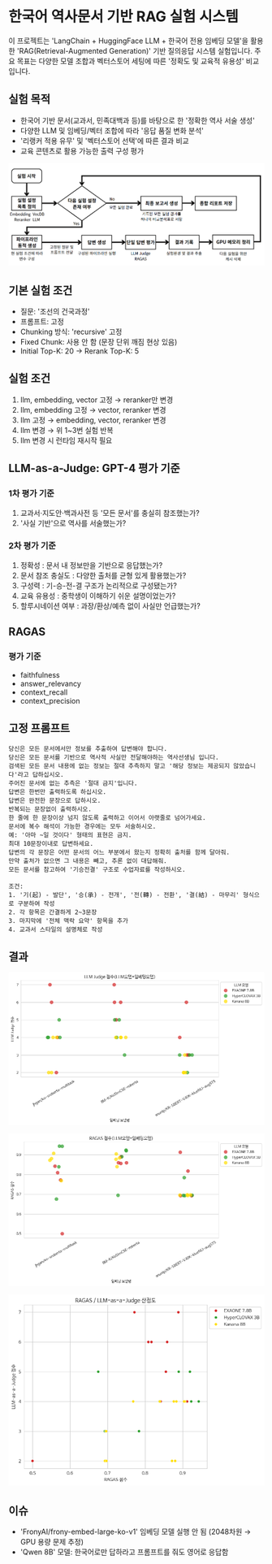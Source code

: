 # 한국어 역사문서 기반 RAG 실험 시스템

이 프로젝트는 'LangChain + HuggingFace LLM + 한국어 전용 임베딩 모델'을 활용한 'RAG(Retrieval-Augmented Generation)' 기반 질의응답 시스템 실험입니다.
주요 목표는 다양한 모델 조합과 벡터스토어 세팅에 따른 '정확도 및 교육적 유용성' 비교입니다.

## 실험 목적
- 한국어 기반 문서(교과서, 민족대백과 등)를 바탕으로 한 '정확한 역사 서술 생성'
- 다양한 LLM 및 임베딩/벡터 조합에 따라 '응답 품질 변화 분석'
- '리랭커 적용 유무' 및 '벡터스토어 선택'에 따른 결과 비교
- 교육 콘텐츠로 활용 가능한 출력 구성 평가

![](/src/pipeline.png)

## 기본 실험 조건
- 질문: '조선의 건국과정'
- 프롬프트: 고정
- Chunking 방식: 'recursive' 고정
- Fixed Chunk: 사용 안 함 (문장 단위 깨짐 현상 있음)
- Initial Top-K: 20 → Rerank Top-K: 5

## 실험 조건
1. llm, embedding, vector 고정 → reranker만 변경
2. llm, embedding 고정 → vector, reranker 변경
3. llm 고정 → embedding, vector, reranker 변경
4. llm 변경 → 위 1~3번 실험 반복
5. llm 변경 시 런타임 재시작 필요

## LLM-as-a-Judge: GPT-4 평가 기준
### 1차 평가 기준
1. 교과서·지도안·백과사전 등 '모든 문서'를 충실히 참조했는가?
2. '사실 기반'으로 역사를 서술했는가?

### 2차 평가 기준
1. 정확성 : 문서 내 정보만을 기반으로 응답했는가?
2. 문서 참조 충실도 : 다양한 출처를 균형 있게 활용했는가?
3. 구성력 : 기-승-전-결 구조가 논리적으로 구성됐는가?
4. 교육 유용성 : 중학생이 이해하기 쉬운 설명이었는가?
5. 할루시네이션 여부 : 과장/환상/예측 없이 사실만 언급했는가? 

## RAGAS
### 평가 기준
- faithfulness
- answer_relevancy
- context_recall
- context_precision

## 고정 프롬프트
```
당신은 모든 문서에서만 정보를 추출하여 답변해야 합니다.
당신은 모든 문서를 기반으로 역사적 사실만 전달해야하는 역사선생님 입니다.
검색된 모든 문서 내용에 없는 정보는 절대 추측하지 말고 '해당 정보는 제공되지 않았습니다'라고 답하십시오.
주어진 문서에 없는 추측은 '절대 금지'입니다.
답변은 한번만 출력하도록 하십시오.
답변은 완전한 문장으로 답하시오.
반복되는 문장없이 출력하시오.
한 줄에 한 문장이상 넘지 않도록 출력하고 이어서 아랫줄로 넘어가세요.
문서에 복수 해석이 가능한 경우에는 모두 서술하시오.
예: '아마 ~일 것이다' 형태의 표현은 금지.
최대 10문장이내로 답변하세요.
답변의 각 문장은 어떤 문서의 어느 부분에서 왔는지 정확히 출처를 함께 달아줘.
만약 출처가 없으면 그 내용은 빼고, 추론 없이 대답해줘.
모든 문서를 참고하여 '기승전결' 구조로 수업자료를 작성하시오.

조건:
1. '기(起) - 발단', '승(承) - 전개', '전(轉) - 전환', '결(結) - 마무리' 형식으로 구분하여 작성
2. 각 항목은 간결하게 2~3문장
3. 마지막에 '전체 맥락 요약' 항목을 추가
4. 교과서 스타일의 설명체로 작성
```

## 결과
![](/src/eval-judge.png)

![](/src/eval-ragas.png)

![](/src/eval-total.png)


## 이슈
- 'FronyAI/frony-embed-large-ko-v1' 임베딩 모델 실행 안 됨 (2048차원 → GPU 용량 문제 추정)
- 'Qwen 8B' 모델: 한국어로만 답하라고 프롬프트를 줘도 영어로 응답함
